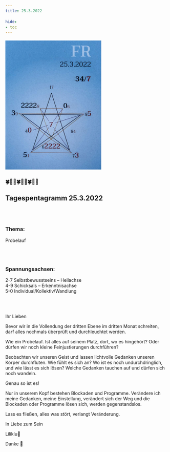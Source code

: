 ```yaml
---
title: 25.3.2022

hide:
- toc
---
```



<style>
img {
  width: 300px;
  max-width: 99%
}
</style>

![](../img/2022-03-25.png)

### 🍀🦋💚🍀🦋💚🍀🦋💚
## **Tagespentagramm 25.3.2022**

<br><br>

### **Thema:**
Probelauf

<br><br>

### **Spannungsachsen:**
2-7 Selbstbewusstseins – Heilachse  
4-9 Schicksals – Erkenntnisachse  
5-0 Individual/Kollektiv/Wandlung  

<br><br>

Ihr Lieben

Bevor wir in die Vollendung der dritten Ebene im dritten Monat schreiten, darf alles nochmals überprüft und durchleuchtet werden.

Wie ein Probelauf. Ist alles auf seinem Platz, dort, wo es hingehört? Oder dürfen wir noch kleine Feinjustierungen durchführen?

Beobachten wir unseren Geist und lassen lichtvolle Gedanken unseren Körper durchfluten. Wie fühlt es sich an? Wo ist es noch undurchdringlich, und wie lässt es sich lösen? Welche Gedanken tauchen auf und dürfen sich noch wandeln.

Genau so ist es!

Nur in unserem Kopf bestehen Blockaden und Programme. Verändere ich meine Gedanken, meine Einstellung, verändert sich der Weg und die Blockaden oder Programme lösen sich, werden gegenstandslos.

Lass es fließen, alles was stört, verlangt Veränderung.

In Liebe zum Sein

Liliklu🦋

Danke 💚
